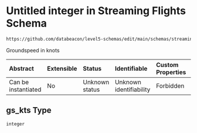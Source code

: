 # Untitled integer in Streaming Flights Schema

```txt
https://github.com/databeacon/level5-schemas/edit/main/schemas/streamingFlights.schema.json#/properties/gs_kts
```

Groundspeed in knots

| Abstract            | Extensible | Status         | Identifiable            | Custom Properties | Additional Properties | Access Restrictions | Defined In                                                                                      |
| :------------------ | :--------- | :------------- | :---------------------- | :---------------- | :-------------------- | :------------------ | :---------------------------------------------------------------------------------------------- |
| Can be instantiated | No         | Unknown status | Unknown identifiability | Forbidden         | Allowed               | none                | [streamingFlights.schema.json\*](../../out/streamingFlights.schema.json "open original schema") |

## gs\_kts Type

`integer`
